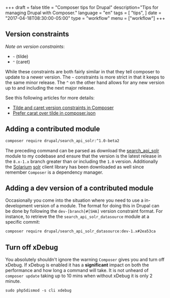 +++
draft = false
title = "Composer tips for Drupal"
description="Tips for managing Drupal with Composer."
language = "en"
tags = [
    "tips",
]
date = "2017-04-18T08:30:00-05:00"
type = "workflow"
menu = ["workflow"]
+++

## Version constraints

*Note on version constraints*:

* <code>`~`</code> (tilde)
* <code>`^`</code> (caret)

While these constraints are both fairly similar in that they tell composer to
update to a newer version. The `~` constraints is more strict in that it keeps
to the same minor release. The `^` on the other hand allows for any new version
up to and including the next major release.

See this following articles for more details:

* [Tilde and caret version constraints in Composer][constraints]
* [Prefer carat over tilde in composer.json][constraint_caret]

## Adding a contributed module

```sh
composer require drupal/search_api_solr:^1.0-beta2
```

The preceding command can be parsed as download the
[search_api_solr][sapi_solr] module to my codebase and ensure that the version
is the latest release in the `8.x-1.x` branch greater than or including the
`1.0` version. Additionally the [Solarium][solarium] [solr][solr] client
library has been downloaded as well since remember `Composer` is a dependency
manager.

## Adding a dev version of a contributed module

Occasionally you come into the situation where you need to use a in-development
version of a module. The format for doing this in Drupal can be done by
following the `dev-[branch]#[SHA]` version constraint format. For instance, to
retrieve the the `search_api_solr_datasource` module at a specific commit:

```sh
composer require drupal/search_api_solr_datasource:dev-1.x#2ea53ca
```

## Turn off xDebug

You absolutely shouldn't ignore the warning `Composer` gives you and turn off
xDebug. If xDebug is enabled it has a **significant** impact on both the
performance and how long a command will take. It is not unheard of
`composer update` taking up to 10 mins when without xDebug it is only 2 minute.

```
sudo php5dismod -s cli xdebug
```

[constraints]:          https://getcomposer.org/doc/articles/versions.md#next-significant-release-operators
[constraint_caret]:     https://www.drupal.org/node/2769841
[sapi_solr]:            https://www.drupal.org/project/search_api_solr
[solarium]:             https://github.com/solariumphp/solarium
[solr]:                 http://lucene.apache.org/solr/
